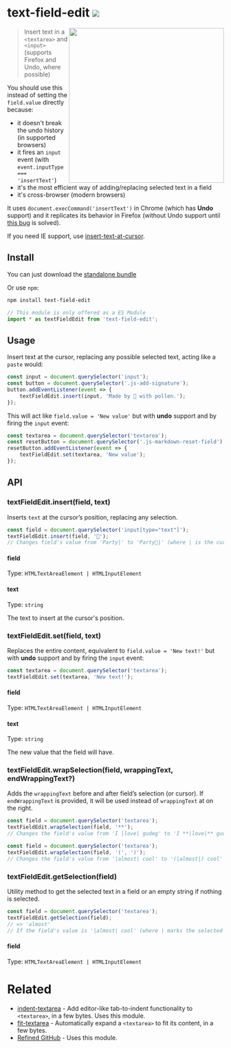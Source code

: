# text-field-edit [![][badge-gzip]](#link-npm)

[badge-gzip]: https://img.shields.io/bundlephobia/minzip/text-field-edit.svg?label=gzipped
[link-npm]: https://www.npmjs.com/package/text-field-edit

<img align="right" width="360" src="https://user-images.githubusercontent.com/1402241/55075820-e3645800-50ce-11e9-8591-9195c3cdfc8a.gif">

> Insert text in a `<textarea>` and `<input>` (supports Firefox and Undo, where possible)

You should use this instead of setting the `field.value` directly because:

- it doesn't break the undo history (in supported browsers)
- it fires an `input` event (with `event.inputType === 'insertText'`)
- it's the most efficient way of adding/replacing selected text in a field
- it's cross-browser (modern browsers)

It uses `document.execCommand('insertText')` in Chrome (which has **Undo** support) and it replicates its behavior in Firefox (without Undo support until [this bug](https://bugzilla.mozilla.org/show_bug.cgi?id=1220696) is solved).

If you need IE support, use [insert-text-at-cursor](https://github.com/grassator/insert-text-at-cursor).

## Install

You can just download the [standalone bundle](https://packd.fregante.now.sh/text-field-edit)

Or use `npm`:

```sh
npm install text-field-edit
```

```js
// This module is only offered as a ES Module
import * as textFieldEdit from 'text-field-edit';
```

## Usage

Insert text at the cursor, replacing any possible selected text, acting like a `paste` would:

```js
const input = document.querySelector('input');
const button = document.querySelector('.js-add-signature');
button.addEventListener(event => {
	textFieldEdit.insert(input, 'Made by 🐝 with pollen.');
});
```

This will act like `field.value = 'New value'` but with **undo** support and by firing the `input` event:

```js
const textarea = document.querySelector('textarea');
const resetButton = document.querySelector('.js-markdown-reset-field');
resetButton.addEventListener(event => {
	textFieldEdit.set(textarea, 'New value');
});
```

## API

### textFieldEdit.insert(field, text)

Inserts `text` at the cursor’s position, replacing any selection.

```js
const field = document.querySelector('input[type="text"]');
textFieldEdit.insert(field, '🥳');
// Changes field's value from 'Party|' to 'Party🥳|' (where | is the cursor)
```

#### field

Type: `HTMLTextAreaElement | HTMLInputElement`

#### text

Type: `string`

The text to insert at the cursor's position.

### textFieldEdit.set(field, text)

Replaces the entire content, equivalent to `field.value = 'New text!'` but with **undo** support and by firing the `input` event:

```js
const textarea = document.querySelector('textarea');
textFieldEdit.set(textarea, 'New text!');
```

#### field

Type: `HTMLTextAreaElement | HTMLInputElement`

#### text

Type: `string`

The new value that the field will have.

### textFieldEdit.wrapSelection(field, wrappingText, endWrappingText?)

Adds the `wrappingText` before and after field’s selection (or cursor). If `endWrappingText` is provided, it will be used instead of `wrappingText` at on the right.

```js
const field = document.querySelector('textarea');
textFieldEdit.wrapSelection(field, '**');
// Changes the field's value from 'I |love| gudeg' to 'I **|love|** gudeg' (where | marks the selected text)
```

```js
const field = document.querySelector('textarea');
textFieldEdit.wrapSelection(field, '(', ')');
// Changes the field's value from '|almost| cool' to '(|almost|) cool' (where | marks the selected text)
```

### textFieldEdit.getSelection(field)

Utility method to get the selected text in a field or an empty string if nothing is selected.

```js
const field = document.querySelector('textarea');
textFieldEdit.getSelection(field);
// => 'almost'
// If the field's value is '|almost| cool' (where | marks the selected text)

```

#### field

Type: `HTMLTextAreaElement | HTMLInputElement`

# Related

- [indent-textarea](https://github.com/fregante/indent-textarea) - Add editor-like tab-to-indent functionality to `<textarea>`, in a few bytes. Uses this module.
- [fit-textarea](https://github.com/fregante/fit-textarea) - Automatically expand a `<textarea>` to fit its content, in a few bytes.
- [Refined GitHub](https://github.com/sindresorhus/refined-github) - Uses this module.
